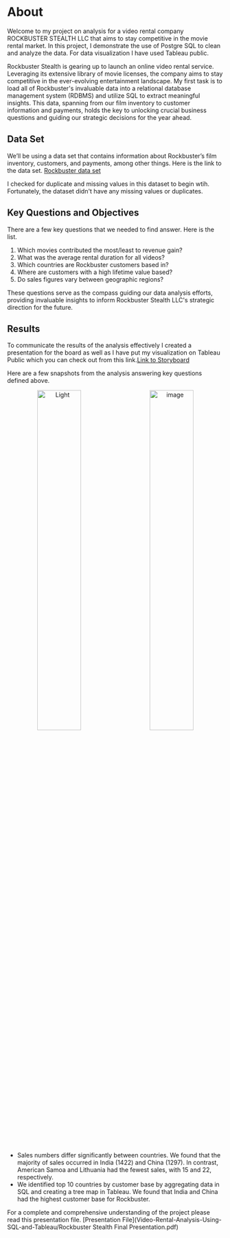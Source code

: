 # About 
Welcome to my project on analysis for a video rental company ROCKBUSTER STEALTH LLC that aims to stay competitive in the movie rental market. In this project, I demonstrate the use of Postgre SQL to clean and analyze the data. For data visualization I have used Tableau public.

Rockbuster Stealth is gearing up to launch an online video rental service. Leveraging its extensive library of movie licenses, the company aims to stay competitive in the ever-evolving entertainment landscape. My first task is to load all of Rockbuster's invaluable data into a relational database management system (RDBMS) and utilize SQL to extract meaningful insights. This data, spanning from our film inventory to customer information and payments, holds the key to unlocking crucial business questions and guiding our strategic decisions for the year ahead.

## Data Set
We’ll be using a data set that contains information about Rockbuster’s film inventory, customers, and payments, among other things. Here is the link to the data set.
[Rockbuster data set](http://www.postgresqltutorial.com/wp-content/uploads/2019/05/dvdrental.zip)

I checked for duplicate and missing values in this dataset to begin wtih. Fortunately, the dataset didn't have any missing values or duplicates.  

## Key Questions and Objectives
There are a few key questions that we needed to find answer. Here is the list.

1. Which movies contributed the most/least to revenue gain?
2. What was the average rental duration for all videos?
3. Which countries are Rockbuster customers based in?
4. Where are customers with a high lifetime value based?
5. Do sales figures vary between geographic regions?

These questions serve as the compass guiding our data analysis efforts, providing invaluable insights to inform Rockbuster Stealth LLC's strategic direction for the future.


## Results
To communicate the results of the analysis effectively I created a presentation for the board as well as I have put my visualization on Tableau Public which you can check out from this link.[Link to Storyboard](https://public.tableau.com/app/profile/nirav.bariya/viz/shared/3ZS4KMBPK)

Here are a few snapshots from the analysis answering key questions defined above.
<p align="center">
  <img width="45%" alt="Light" src="https://github.com/b-N-I-R-A-V/Video-Rental-Analysis-Using-SQL-and-Tableau/assets/153047871/ce064acc-b6f3-44bc-b256-a2ccab259ff9">
&nbsp; &nbsp; &nbsp; &nbsp;
  <img width="45%" alt="image" src="https://github.com/b-N-I-R-A-V/Video-Rental-Analysis-Using-SQL-and-Tableau/assets/153047871/fbf669e0-bdb1-4eec-b805-983eef4410c1">
</p>

* Sales numbers differ significantly between countries. We found that the majority of sales occurred in India (1422) and China (1297). In contrast, American Samoa and Lithuania had the fewest sales, with 15 and 22, respectively.
* We identified top 10 countries by customer base by aggregating data in SQL and creating a tree map in Tableau. We found that India and China had the highest customer base for Rockbuster.

For a complete and comprehensive understanding of the project please read this presentation file. [Presentation File](Video-Rental-Analysis-Using-SQL-and-Tableau/Rockbuster Stealth Final Presentation.pdf)
